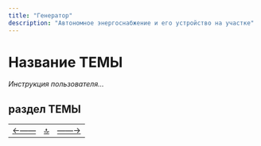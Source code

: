 ```yaml
---
title: "Генератор"
description: "Автономное энергоснабжение и его устройство на участке"
---
```


<div class="navi"><nav id="navi"><!-- js --></nav></div>

# Название ТЕМЫ 

*Инструкция пользователя…*

## раздел ТЕМЫ


||||
|:----|:-----:|---:|
[←——](002-energy.md)|[ 🔝 ](#)|[——→](004-gaz.md)


<script src="assets/js/navi.js"></script>
